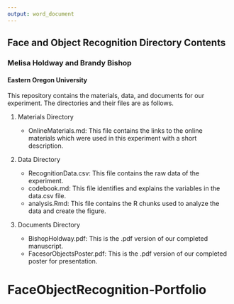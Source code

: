 ```yaml
---
output: word_document
---
```

## Face and Object Recognition Directory Contents

### Melisa Holdway and Brandy Bishop

#### Eastern Oregon University

This repository contains the materials, data, and documents for our experiment. The directories and their files are as follows.

1. Materials Directory
    * OnlineMaterials.md: This file contains the links to the online materials          which were used in this experiment with a short description.


2. Data Directory
    * RecognitionData.csv: This file contains the raw data of the experiment.
    * codebook.md: This file identifies and explains the variables in the data.csv      file.
    * analysis.Rmd: This file contains the R chunks used to analyze the data and        create the figure.


3. Documents Directory
    * BishopHoldway.pdf: This is the .pdf version of our completed manuscript.
    * FacesorObjectsPoster.pdf: This is the .pdf version of our completed poster        for presentation.
  # FaceObjectRecognition-Portfolio
